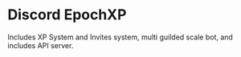 # Discord EpochXP
Includes XP System and Invites system, multi guilded scale bot, and includes API server.
